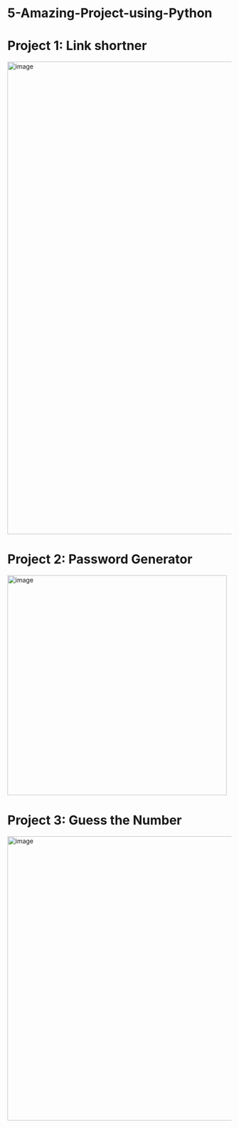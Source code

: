 # 5-Amazing-Project-using-Python



# Project 1: Link shortner
<img width="1059" alt="image" src="https://github.com/user-attachments/assets/0efd722c-7da8-4d54-b598-4a0ab6efe295" />



# Project 2: Password Generator
<img width="493" alt="image" src="https://github.com/user-attachments/assets/d1195e06-65fd-4854-bcea-235b98292aaa" />

# Project 3: Guess the Number
<img width="637" alt="image" src="https://github.com/user-attachments/assets/02a406f8-8584-4402-a7e5-501e8b36f094" />


